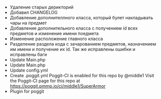 - Удаление старых дерикторий
- Добавил CHANGELOG
- Добавление дополнителлного класса, который булет накладывать чары на предмет
- Добавление дополнительного класса с получением id всех предметов и изменение имени поедмета
- Изменение расположение главного класса
- Разделение раздела кода с зачарованием предметов, назначением им имени и получение их id. Так же исправлены ошибки и исправлены баги
- Update Main.php
- Update Main.php
- Update config.yml
- Create .poggit.yml Poggit-CI is enabled for this repo by @middle1 Visit the Poggit-CI page for this repo at https://poggit.pmmp.io/ci/middle1/SuperArmor
- Plugin for poggit
